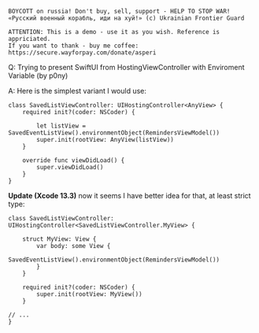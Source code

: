 ```
BOYCOTT on russia! Don't buy, sell, support - HELP TO STOP WAR!
«Русский военный корабль, иди на хуй!» (c) Ukrainian Frontier Guard

ATTENTION: This is a demo - use it as you wish. Reference is appriciated.
If you want to thank - buy me coffee: https://secure.wayforpay.com/donate/asperi
```

Q: Trying to present SwiftUI from HostingViewController with Enviroment Variable (by p0ny)

A: Here is the simplest variant I would use:

    class SavedListViewController: UIHostingController<AnyView> {
        required init?(coder: NSCoder) {
    
            let listView = SavedEventListView().environmentObject(RemindersViewModel())
            super.init(rootView: AnyView(listView))
        }
    
        override func viewDidLoad() {
            super.viewDidLoad()
        }
    }


**Update (Xcode 13.3)** now it seems I have better idea for that, at least strict type:

```
class SavedListViewController: UIHostingController<SavedListViewController.MyView> {

	struct MyView: View {
		var body: some View {
			SavedEventListView().environmentObject(RemindersViewModel())
		}
	}

	required init?(coder: NSCoder) {
		super.init(rootView: MyView())
	}

// ...
}
```

